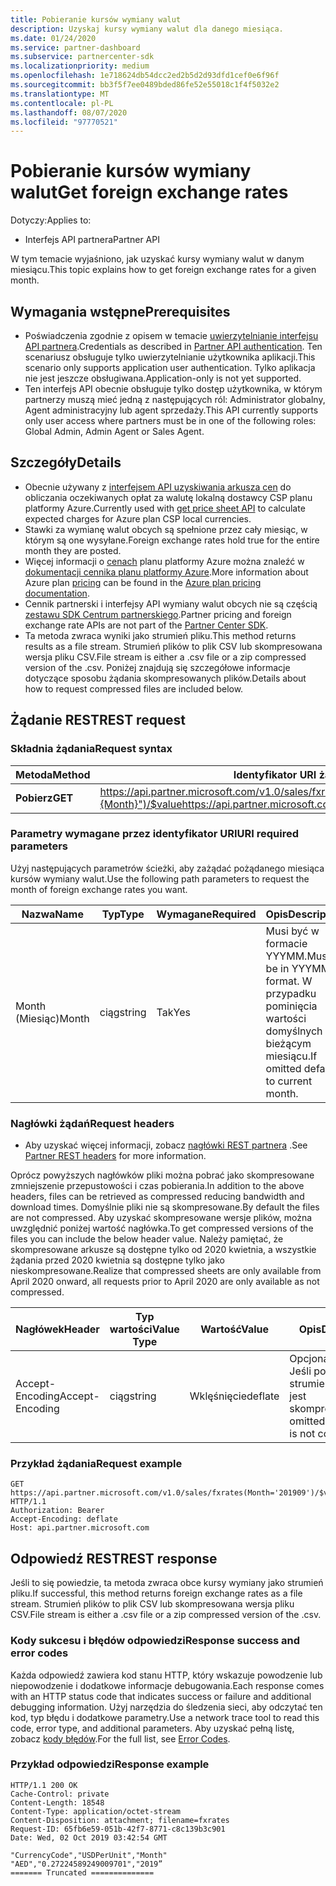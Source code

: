 ```yaml
---
title: Pobieranie kursów wymiany walut
description: Uzyskaj kursy wymiany walut dla danego miesiąca.
ms.date: 01/24/2020
ms.service: partner-dashboard
ms.subservice: partnercenter-sdk
ms.localizationpriority: medium
ms.openlocfilehash: 1e718624db54dcc2ed2b5d2d93dfd1cef0e6f96f
ms.sourcegitcommit: bb3f5f7ee0489bded86fe52e55018c1f4f5032e2
ms.translationtype: MT
ms.contentlocale: pl-PL
ms.lasthandoff: 08/07/2020
ms.locfileid: "97770521"
---
```

# <a name="get-foreign-exchange-rates"></a><span data-ttu-id="dab0f-103">Pobieranie kursów wymiany walut</span><span class="sxs-lookup"><span data-stu-id="dab0f-103">Get foreign exchange rates</span></span>

<span data-ttu-id="dab0f-104">Dotyczy:</span><span class="sxs-lookup"><span data-stu-id="dab0f-104">Applies to:</span></span>

- <span data-ttu-id="dab0f-105">Interfejs API partnera</span><span class="sxs-lookup"><span data-stu-id="dab0f-105">Partner API</span></span>

<span data-ttu-id="dab0f-106">W tym temacie wyjaśniono, jak uzyskać kursy wymiany walut w danym miesiącu.</span><span class="sxs-lookup"><span data-stu-id="dab0f-106">This topic explains how to get foreign exchange rates for a given month.</span></span>

## <a name="prerequisites"></a><span data-ttu-id="dab0f-107">Wymagania wstępne</span><span class="sxs-lookup"><span data-stu-id="dab0f-107">Prerequisites</span></span>

- <span data-ttu-id="dab0f-108">Poświadczenia zgodnie z opisem w temacie [uwierzytelnianie interfejsu API partnera](api-authentication.md).</span><span class="sxs-lookup"><span data-stu-id="dab0f-108">Credentials as described in [Partner API authentication](api-authentication.md).</span></span> <span data-ttu-id="dab0f-109">Ten scenariusz obsługuje tylko uwierzytelnianie użytkownika aplikacji.</span><span class="sxs-lookup"><span data-stu-id="dab0f-109">This scenario only supports application user authentication.</span></span> <span data-ttu-id="dab0f-110">Tylko aplikacja nie jest jeszcze obsługiwana.</span><span class="sxs-lookup"><span data-stu-id="dab0f-110">Application-only is not yet supported.</span></span>
- <span data-ttu-id="dab0f-111">Ten interfejs API obecnie obsługuje tylko dostęp użytkownika, w którym partnerzy muszą mieć jedną z następujących ról: Administrator globalny, Agent administracyjny lub agent sprzedaży.</span><span class="sxs-lookup"><span data-stu-id="dab0f-111">This API currently supports only user access where partners must be in one of the following roles: Global Admin, Admin Agent or Sales Agent.</span></span>


## <a name="details"></a><span data-ttu-id="dab0f-112">Szczegóły</span><span class="sxs-lookup"><span data-stu-id="dab0f-112">Details</span></span>

- <span data-ttu-id="dab0f-113">Obecnie używany z [interfejsem API uzyskiwania arkusza cen](get-a-price-sheet.md) do obliczania oczekiwanych opłat za walutę lokalną dostawcy CSP planu platformy Azure.</span><span class="sxs-lookup"><span data-stu-id="dab0f-113">Currently used with [get price sheet API](get-a-price-sheet.md) to calculate expected charges for Azure plan CSP local currencies.</span></span>
- <span data-ttu-id="dab0f-114">Stawki za wymianę walut obcych są spełnione przez cały miesiąc, w którym są one wysyłane.</span><span class="sxs-lookup"><span data-stu-id="dab0f-114">Foreign exchange rates hold true for the entire month they are posted.</span></span>
- <span data-ttu-id="dab0f-115">Więcej informacji o [cenach](pricing.md) planu platformy Azure można znaleźć w [dokumentacji cennika planu platformy Azure](https://docs.microsoft.com/partner-center/azure-plan-price-list).</span><span class="sxs-lookup"><span data-stu-id="dab0f-115">More information about Azure plan [pricing](pricing.md) can be found in the [Azure plan pricing documentation](https://docs.microsoft.com/partner-center/azure-plan-price-list).</span></span>
- <span data-ttu-id="dab0f-116">Cennik partnerski i interfejsy API wymiany walut obcych nie są częścią [zestawu SDK Centrum partnerskiego](https://docs.microsoft.com/partner-center/develop/get-started).</span><span class="sxs-lookup"><span data-stu-id="dab0f-116">Partner pricing and foreign exchange rate APIs are not part of the [Partner Center SDK](https://docs.microsoft.com/partner-center/develop/get-started).</span></span>
- <span data-ttu-id="dab0f-117">Ta metoda zwraca wyniki jako strumień pliku.</span><span class="sxs-lookup"><span data-stu-id="dab0f-117">This method returns results as a file stream.</span></span> <span data-ttu-id="dab0f-118">Strumień plików to plik CSV lub skompresowana wersja pliku CSV.</span><span class="sxs-lookup"><span data-stu-id="dab0f-118">File stream is either a .csv file or a zip compressed version of the .csv.</span></span> <span data-ttu-id="dab0f-119">Poniżej znajdują się szczegółowe informacje dotyczące sposobu żądania skompresowanych plików.</span><span class="sxs-lookup"><span data-stu-id="dab0f-119">Details about how to request compressed files are included below.</span></span>

## <a name="rest-request"></a><span data-ttu-id="dab0f-120">Żądanie REST</span><span class="sxs-lookup"><span data-stu-id="dab0f-120">REST request</span></span>

### <a name="request-syntax"></a><span data-ttu-id="dab0f-121">Składnia żądania</span><span class="sxs-lookup"><span data-stu-id="dab0f-121">Request syntax</span></span>

| <span data-ttu-id="dab0f-122">Metoda</span><span class="sxs-lookup"><span data-stu-id="dab0f-122">Method</span></span>   | <span data-ttu-id="dab0f-123">Identyfikator URI żądania</span><span class="sxs-lookup"><span data-stu-id="dab0f-123">Request URI</span></span>                                                                                                 |
|----------|-------------------------------------------------------------------------------------------------------------|
| <span data-ttu-id="dab0f-124">**Pobierz**</span><span class="sxs-lookup"><span data-stu-id="dab0f-124">**GET**</span></span> | <span data-ttu-id="dab0f-125"> https://api.partner.microsoft.com/v1.0/sales/fxrates(Month="{Month}")/$value</span><span class="sxs-lookup"><span data-stu-id="dab0f-125">https://api.partner.microsoft.com/v1.0/sales/fxrates(Month='{month}')/$value</span></span>                                  |

### <a name="uri-required-parameters"></a><span data-ttu-id="dab0f-126">Parametry wymagane przez identyfikator URI</span><span class="sxs-lookup"><span data-stu-id="dab0f-126">URI required parameters</span></span>

<span data-ttu-id="dab0f-127">Użyj następujących parametrów ścieżki, aby zażądać pożądanego miesiąca kursów wymiany walut.</span><span class="sxs-lookup"><span data-stu-id="dab0f-127">Use the following path parameters to request the month of foreign exchange rates you want.</span></span>

| <span data-ttu-id="dab0f-128">Nazwa</span><span class="sxs-lookup"><span data-stu-id="dab0f-128">Name</span></span>                   | <span data-ttu-id="dab0f-129">Typ</span><span class="sxs-lookup"><span data-stu-id="dab0f-129">Type</span></span>     | <span data-ttu-id="dab0f-130">Wymagane</span><span class="sxs-lookup"><span data-stu-id="dab0f-130">Required</span></span> | <span data-ttu-id="dab0f-131">Opis</span><span class="sxs-lookup"><span data-stu-id="dab0f-131">Description</span></span>                                                     |
|------------------------|----------|----------|-----------------------------------------------------------------|
|<span data-ttu-id="dab0f-132">Month (Miesiąc)</span><span class="sxs-lookup"><span data-stu-id="dab0f-132">Month</span></span>                      | <span data-ttu-id="dab0f-133">ciąg</span><span class="sxs-lookup"><span data-stu-id="dab0f-133">string</span></span>   | <span data-ttu-id="dab0f-134">Tak</span><span class="sxs-lookup"><span data-stu-id="dab0f-134">Yes</span></span>       | <span data-ttu-id="dab0f-135">Musi być w formacie YYYMM.</span><span class="sxs-lookup"><span data-stu-id="dab0f-135">Must be in YYYMM format.</span></span> <span data-ttu-id="dab0f-136">W przypadku pominięcia wartości domyślnych w bieżącym miesiącu.</span><span class="sxs-lookup"><span data-stu-id="dab0f-136">If omitted defaults to current month.</span></span>       |

### <a name="request-headers"></a><span data-ttu-id="dab0f-137">Nagłówki żądań</span><span class="sxs-lookup"><span data-stu-id="dab0f-137">Request headers</span></span>

- <span data-ttu-id="dab0f-138">Aby uzyskać więcej informacji, zobacz [nagłówki REST partnera](headers.md) .</span><span class="sxs-lookup"><span data-stu-id="dab0f-138">See [Partner REST headers](headers.md) for more information.</span></span>

<span data-ttu-id="dab0f-139">Oprócz powyższych nagłówków pliki można pobrać jako skompresowane zmniejszenie przepustowości i czas pobierania.</span><span class="sxs-lookup"><span data-stu-id="dab0f-139">In addition to the above headers, files can be retrieved as compressed reducing bandwidth and download times.</span></span> <span data-ttu-id="dab0f-140">Domyślnie pliki nie są skompresowane.</span><span class="sxs-lookup"><span data-stu-id="dab0f-140">By default the files are not compressed.</span></span> <span data-ttu-id="dab0f-141">Aby uzyskać skompresowane wersje plików, można uwzględnić poniżej wartość nagłówka.</span><span class="sxs-lookup"><span data-stu-id="dab0f-141">To get compressed versions of the files you can include the below header value.</span></span> <span data-ttu-id="dab0f-142">Należy pamiętać, że skompresowane arkusze są dostępne tylko od 2020 kwietnia, a wszystkie żądania przed 2020 kwietnia są dostępne tylko jako nieskompresowane.</span><span class="sxs-lookup"><span data-stu-id="dab0f-142">Realize that compressed sheets are only available from April 2020 onward, all requests prior to April 2020 are only available as not compressed.</span></span>

| <span data-ttu-id="dab0f-143">Nagłówek</span><span class="sxs-lookup"><span data-stu-id="dab0f-143">Header</span></span>                   | <span data-ttu-id="dab0f-144">Typ wartości</span><span class="sxs-lookup"><span data-stu-id="dab0f-144">Value Type</span></span>     | <span data-ttu-id="dab0f-145">Wartość</span><span class="sxs-lookup"><span data-stu-id="dab0f-145">Value</span></span> | <span data-ttu-id="dab0f-146">Opis</span><span class="sxs-lookup"><span data-stu-id="dab0f-146">Description</span></span>                                                     |
|------------------------|----------|----------|-----------------------------------------------------------------|
|<span data-ttu-id="dab0f-147">Accept-Encoding</span><span class="sxs-lookup"><span data-stu-id="dab0f-147">Accept-Encoding</span></span>| <span data-ttu-id="dab0f-148">ciąg</span><span class="sxs-lookup"><span data-stu-id="dab0f-148">string</span></span>   | <span data-ttu-id="dab0f-149">Wklęśnięcie</span><span class="sxs-lookup"><span data-stu-id="dab0f-149">deflate</span></span>| <span data-ttu-id="dab0f-150">Opcjonalny.</span><span class="sxs-lookup"><span data-stu-id="dab0f-150">Optional.</span></span> <span data-ttu-id="dab0f-151">Jeśli pominięty strumień plików nie jest skompresowany.</span><span class="sxs-lookup"><span data-stu-id="dab0f-151">If omitted file stream is not compressed.</span></span>       |

### <a name="request-example"></a><span data-ttu-id="dab0f-152">Przykład żądania</span><span class="sxs-lookup"><span data-stu-id="dab0f-152">Request example</span></span>

```http
GET https://api.partner.microsoft.com/v1.0/sales/fxrates(Month='201909')/$value HTTP/1.1
Authorization: Bearer
Accept-Encoding: deflate
Host: api.partner.microsoft.com

```

## <a name="rest-response"></a><span data-ttu-id="dab0f-153">Odpowiedź REST</span><span class="sxs-lookup"><span data-stu-id="dab0f-153">REST response</span></span>

<span data-ttu-id="dab0f-154">Jeśli to się powiedzie, ta metoda zwraca obce kursy wymiany jako strumień pliku.</span><span class="sxs-lookup"><span data-stu-id="dab0f-154">If successful, this method returns foreign exchange rates as a file stream.</span></span> <span data-ttu-id="dab0f-155">Strumień plików to plik CSV lub skompresowana wersja pliku CSV.</span><span class="sxs-lookup"><span data-stu-id="dab0f-155">File stream is either a .csv file or a zip compressed version of the .csv.</span></span>

### <a name="response-success-and-error-codes"></a><span data-ttu-id="dab0f-156">Kody sukcesu i błędów odpowiedzi</span><span class="sxs-lookup"><span data-stu-id="dab0f-156">Response success and error codes</span></span>

<span data-ttu-id="dab0f-157">Każda odpowiedź zawiera kod stanu HTTP, który wskazuje powodzenie lub niepowodzenie i dodatkowe informacje debugowania.</span><span class="sxs-lookup"><span data-stu-id="dab0f-157">Each response comes with an HTTP status code that indicates success or failure and additional debugging information.</span></span> <span data-ttu-id="dab0f-158">Użyj narzędzia do śledzenia sieci, aby odczytać ten kod, typ błędu i dodatkowe parametry.</span><span class="sxs-lookup"><span data-stu-id="dab0f-158">Use a network trace tool to read this code, error type, and additional parameters.</span></span> <span data-ttu-id="dab0f-159">Aby uzyskać pełną listę, zobacz [kody błędów](error-codes.md).</span><span class="sxs-lookup"><span data-stu-id="dab0f-159">For the full list, see [Error Codes](error-codes.md).</span></span>

### <a name="response-example"></a><span data-ttu-id="dab0f-160">Przykład odpowiedzi</span><span class="sxs-lookup"><span data-stu-id="dab0f-160">Response example</span></span>

``` http
HTTP/1.1 200 OK
Cache-Control: private
Content-Length: 18548
Content-Type: application/octet-stream
Content-Disposition: attachment; filename=fxrates
Request-ID: 65fb6e59-051b-42f7-8771-c8c139b3c901
Date: Wed, 02 Oct 2019 03:42:54 GMT

"CurrencyCode","USDPerUnit","Month"
"AED","0.27224589249009701","2019”
======= Truncated ==============

```
